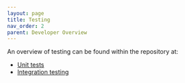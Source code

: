 ```yaml
---
layout: page
title: Testing
nav_order: 2
parent: Developer Overview
---
```

An overview of testing can be found within the repository at:
* [Unit tests](https://github.com/NVIDIA/spark-rapids/tree/branch-23.02/tests#readme)
* [Integration testing](https://github.com/NVIDIA/spark-rapids/tree/branch-23.02/integration_tests#readme)
